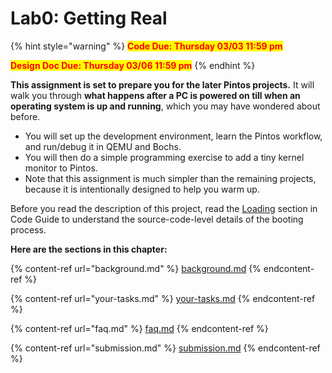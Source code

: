 # Lab0: Getting Real

{% hint style="warning" %}
<mark style="color:red;">**Code Due: Thursday 03/03 11:59 pm**</mark>&#x20;

<mark style="color:red;">**Design Doc Due: Thursday 03/06 11:59 pm**</mark>
{% endhint %}

**This assignment is set to prepare you for the later Pintos projects.** It will walk you through **what happens after a PC is powered on till when an operating system is up and running**, which you may have wondered about before.&#x20;

* You will set up the development environment, learn the Pintos workflow, and run/debug it in QEMU and Bochs.&#x20;
* You will then do a simple programming exercise to add a tiny kernel monitor to Pintos.&#x20;
* Note that this assignment is much simpler than the remaining projects, because it is intentionally designed to help you warm up.

Before you read the description of this project, read the [Loading](../../appendix/reference-guide/loading.md) section in Code Guide to understand the source-code-level details of the booting process.

**Here are the sections in this chapter:**

{% content-ref url="background.md" %}
[background.md](background.md)
{% endcontent-ref %}

{% content-ref url="your-tasks.md" %}
[your-tasks.md](your-tasks.md)
{% endcontent-ref %}

{% content-ref url="faq.md" %}
[faq.md](faq.md)
{% endcontent-ref %}

{% content-ref url="submission.md" %}
[submission.md](submission.md)
{% endcontent-ref %}
